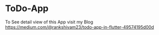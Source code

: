 # ToDo-App

To See detail view of this App visit my Blog https://medium.com/@rankshivam23/todo-app-in-flutter-49574195d00d
